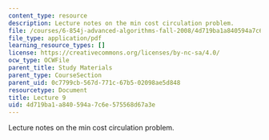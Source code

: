 ```yaml
---
content_type: resource
description: Lecture notes on the min cost circulation problem.
file: /courses/6-854j-advanced-algorithms-fall-2008/4d719ba1a840594a7c6e575568d67a3e_lect10_15.pdf
file_type: application/pdf
learning_resource_types: []
license: https://creativecommons.org/licenses/by-nc-sa/4.0/
ocw_type: OCWFile
parent_title: Study Materials
parent_type: CourseSection
parent_uid: 0c7799cb-567d-771c-67b5-02098ae5d848
resourcetype: Document
title: Lecture 9
uid: 4d719ba1-a840-594a-7c6e-575568d67a3e
---
```

Lecture notes on the min cost circulation problem.